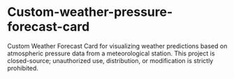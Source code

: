 # Custom-weather-pressure-forecast-card
Custom Weather Forecast Card for visualizing weather predictions based on atmospheric pressure data from a meteorological station. This project is closed-source; unauthorized use, distribution, or modification is strictly prohibited.

